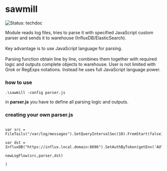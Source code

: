 # sawmill
![Status: techdoc](https://img.shields.io/badge/status-%20techdoc-yellow.svg)

Module reads log files, tries to parse it with specified JavaScript custom parser and sends it to warehouse (InfluxDB/ElasticSearch).<br><br>
Key advantage is to use JavaScript language for parsing.<br><br>
Parsing function obtain line by line, combines them together with required logic and outputs complete objects to warehouse.
User is not limited with Grok or RegExps notations. Instead he uses full JavaScript language power.<br> 

### how to use
```
.\sawmill -config parser.js
```
in <b>parser.js</b> you have to define all parsing logic and outputs.
### creating your own parser.js
```

var src = FileTails("/var/log/messages").SetQueryIntervalSec(10).FromStart(false)

var dst = InfluxDB("https://influx.local.domain:8696").SetAuthByToken(getEnv('AUTH_TOKEN')).BatchSize(100).MinIntervalSec(10)

newLogFlow(src,parser,dst)

)

```
